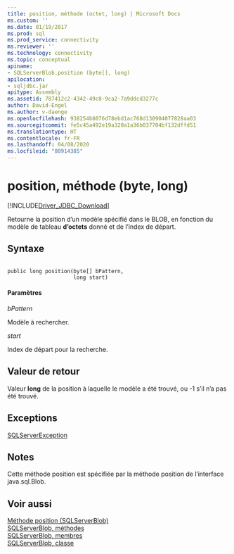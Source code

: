 ```yaml
---
title: position, méthode (octet, long) | Microsoft Docs
ms.custom: ''
ms.date: 01/19/2017
ms.prod: sql
ms.prod_service: connectivity
ms.reviewer: ''
ms.technology: connectivity
ms.topic: conceptual
apiname:
- SQLServerBlob.position (byte[], long)
apilocation:
- sqljdbc.jar
apitype: Assembly
ms.assetid: 787412c2-4342-49c8-9ca2-7a9ddcd3277c
author: David-Engel
ms.author: v-daenge
ms.openlocfilehash: 938254b8076d78ebd1ac768d130904077828aa03
ms.sourcegitcommit: fe5c45a492e19a320a1a36b037704bf132dffd51
ms.translationtype: HT
ms.contentlocale: fr-FR
ms.lasthandoff: 04/08/2020
ms.locfileid: "80914385"
---
```

# <a name="position-method-byte-long"></a>position, méthode (byte, long)
[!INCLUDE[Driver_JDBC_Download](../../../includes/driver_jdbc_download.md)]

  Retourne la position d’un modèle spécifié dans le BLOB, en fonction du modèle de tableau **d’octets** donné et de l’index de départ.  
  
## <a name="syntax"></a>Syntaxe  
  
```  
  
public long position(byte[] bPattern,  
                     long start)  
```  
  
#### <a name="parameters"></a>Paramètres  
 *bPattern*  
  
 Modèle à rechercher.  
  
 *start*  
  
 Index de départ pour la recherche.  
  
## <a name="return-value"></a>Valeur de retour  
 Valeur **long** de la position à laquelle le modèle a été trouvé, ou -1 s’il n’a pas été trouvé.  
  
## <a name="exceptions"></a>Exceptions  
 [SQLServerException](../../../connect/jdbc/reference/sqlserverexception-class.md)  
  
## <a name="remarks"></a>Notes  
 Cette méthode position est spécifiée par la méthode position de l’interface java.sql.Blob.  
  
## <a name="see-also"></a>Voir aussi  
 [Méthode position &#40;SQLServerBlob&#41;](../../../connect/jdbc/reference/position-method-sqlserverblob.md)   
 [SQLServerBlob, méthodes](../../../connect/jdbc/reference/sqlserverblob-methods.md)   
 [SQLServerBlob, membres](../../../connect/jdbc/reference/sqlserverblob-members.md)   
 [SQLServerBlob, classe](../../../connect/jdbc/reference/sqlserverblob-class.md)  
  
  
